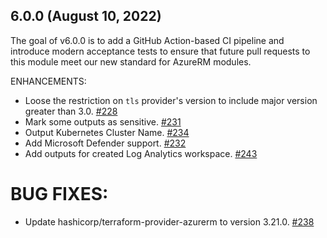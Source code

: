 ## 6.0.0 (August 10, 2022)

The goal of v6.0.0 is to add a GitHub Action-based CI pipeline and introduce modern acceptance tests to ensure that future pull requests to this module meet our new standard for AzureRM modules.

ENHANCEMENTS:

* Loose the restriction on `tls` provider's version to include major version greater than 3.0. [#228](https://github.com/Azure/terraform-azurerm-aks/issues/228)
* Mark some outputs as sensitive. [#231](https://github.com/Azure/terraform-azurerm-aks/pull/231)
* Output Kubernetes Cluster Name. [#234](https://github.com/Azure/terraform-azurerm-aks/pull/234)
* Add Microsoft Defender support. [#232](https://github.com/Azure/terraform-azurerm-aks/pull/232)
* Add outputs for created Log Analytics workspace. [#243](https://github.com/Azure/terraform-azurerm-aks/pull/243)

# BUG FIXES:

* Update hashicorp/terraform-provider-azurerm to version 3.21.0. [#238](https://github.com/Azure/terraform-azurerm-aks/pull/238)
